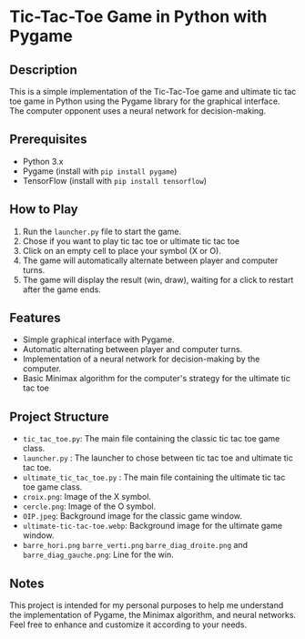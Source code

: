 # Tic-Tac-Toe Game in Python with Pygame

## Description
This is a simple implementation of the Tic-Tac-Toe game and ultimate tic tac toe game in Python using the Pygame library for the graphical interface. The computer opponent uses a neural network for decision-making.

## Prerequisites
- Python 3.x
- Pygame (install with `pip install pygame`)
- TensorFlow (install with `pip install tensorflow`)

## How to Play
1. Run the `launcher.py` file to start the game.
2. Chose if you want to play tic tac toe or ultimate tic tac toe
3. Click on an empty cell to place your symbol (X or O).
4. The game will automatically alternate between player and computer turns.
5. The game will display the result (win, draw), waiting for a click to restart after the game ends.

## Features
- Simple graphical interface with Pygame.
- Automatic alternating between player and computer turns.
- Implementation of a neural network for decision-making by the computer.
- Basic Minimax algorithm for the computer's strategy for the ultimate tic tac toe

## Project Structure
- `tic_tac_toe.py`: The main file containing the classic tic tac toe game class.
- `launcher.py` : The launcher to chose between tic tac toe and ultimate tic tac toe.
- `ultimate_tic_tac_toe.py` : The main file containing the ultimate tic tac toe game class.
- `croix.png`: Image of the X symbol.
- `cercle.png`: Image of the O symbol.
- `OIP.jpeg`: Background image for the classic game window.
- `ultimate-tic-tac-toe.webp`: Background image for the ultimate game window.
- `barre_hori.png` `barre_verti.png` `barre_diag_droite.png` and `barre_diag_gauche.png`: Line for the win.


## Notes
This project is intended for my personal purposes to help me understand the implementation of Pygame, the Minimax algorithm, and neural networks. Feel free to enhance and customize it according to your needs.

